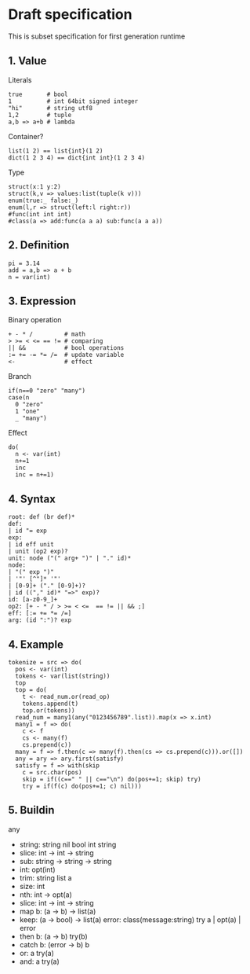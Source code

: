 # Draft specification

This is subset specification for first generation runtime

## 1. Value

Literals
```
true       # bool
1          # int 64bit signed integer
"hi"       # string utf8
1,2        # tuple
a,b => a+b # lambda
```

Container?
```
list(1 2) == list{int}(1 2)
dict(1 2 3 4) == dict{int int}(1 2 3 4)
```

Type
```
struct(x:1 y:2)
struct(k,v => values:list(tuple(k v)))
enum(true:_ false:_)
enum(l,r => struct(left:l right:r))
#func(int int int)
#class(a => add:func(a a a) sub:func(a a a))
```



## 2. Definition

```
pi = 3.14
add = a,b => a + b
n = var(int)
```



## 3. Expression

Binary operation
```
+ - * /         # math
> >= < <= == != # comparing
|| &&           # bool operations
:= += -= *= /=  # update variable
<-              # effect
```

Branch
```
if(n==0 "zero" "many")
case(n
  0 "zero"
  1 "one"
  _ "many")
```

Effect
```
do(
  n <- var(int)
  n+=1
  inc
  inc = n+=1)
```



## 4. Syntax
```
root: def (br def)*
def:
| id "= exp
exp:
| id eff unit
| unit (op2 exp)?
unit: node ("(" arg+ ")" | "." id)*
node:
| "(" exp ")"
| '"' [^"]* '"'
| [0-9]+ ("." [0-9]+)?
| id (("," id)* "=>" exp)?
id: [a-z0-9_]+
op2: [+ - * / > >= < <=  == != || && ;]
eff: [:= += *= /=]
arg: (id ":")? exp
```



## 4. Example
```
tokenize = src => do(
  pos <- var(int)
  tokens <- var(list(string))
  top
  top = do(
    t <- read_num.or(read_op)
    tokens.append(t)
    top.or(tokens))
  read_num = many1(any("0123456789".list)).map(x => x.int)
  many1 = f => do(
    c <- f
    cs <- many(f)
    cs.prepend(c))
  many = f => f.then(c => many(f).then(cs => cs.prepend(c))).or([])
  any = ary => ary.first(satisfy)
  satisfy = f => with(skip
    c = src.char(pos)
    skip = if((c==" " || c=="\n") do(pos+=1; skip) try)
    try = if(f(c) do(pos+=1; c) nil)))
```



## 5. Buildin
any
- string: string
nil
bool
int
string
- slice: int -> int -> string
- sub: string -> string -> string
- int: opt(int)
- trim: string
list a
- size: int
- nth: int -> opt(a)
- slice: int -> int -> string
- map b: (a -> b) -> list(a)
- keep: (a -> bool) -> list(a)
error: class(message:string)
try a | opt(a) | error
- then b: (a -> b) try(b)
- catch b: (error -> b) b
- or: a try(a)
- and: a try(a)
